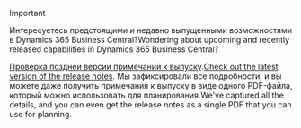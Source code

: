 > [!IMPORTANT]
>
> <span data-ttu-id="575e1-101">Интересуетесь предстоящими и недавно выпущенными возможностями в Dynamics 365 Business Central?</span><span class="sxs-lookup"><span data-stu-id="575e1-101">Wondering about upcoming and recently released capabilities in Dynamics 365 Business Central?</span></span>
>
> <span data-ttu-id="575e1-102">[Проверка поздней версии примечаний к выпуску](/business-applications-release-notes/october18/dynamics365-business-central/).</span><span class="sxs-lookup"><span data-stu-id="575e1-102">[Check out the latest version of the release notes](/business-applications-release-notes/october18/dynamics365-business-central/).</span></span> <span data-ttu-id="575e1-103">Мы зафиксировали все подробности, и вы можете даже получить примечания к выпуску в виде одного PDF-файла, который можно использовать для планирования.</span><span class="sxs-lookup"><span data-stu-id="575e1-103">We've captured all the details, and you can even get the release notes as a single PDF that you can use for planning.</span></span>  

